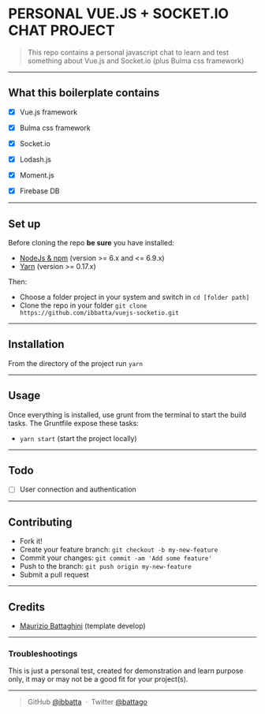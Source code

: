 # __PERSONAL VUE.JS + SOCKET.IO CHAT PROJECT__


>This repo contains a personal javascript chat to learn and test something about Vue.js and Socket.io (plus Bulma css framework)

---

## __What this boilerplate contains__

- [x] Vue.js framework
- [x] Bulma css framework
- [x] Socket.io
- [x] Lodash.js
- [x] Moment.js
- [x] Firebase DB


---

## __Set up__

Before cloning the repo **be sure** you have installed:

* [NodeJs & npm](http://nodejs.org/download/) (version >= 6.x and <= 6.9.x)
* [Yarn](https://yarnpkg.com/en/docs/install) (version >= 0.17.x)

Then:

- Choose a folder project in your system and switch in `cd [folder path]`
- Clone the repo in your folder `git clone https://github.com/ibbatta/vuejs-socketio.git`

---

## __Installation__

From the directory of the project run `yarn`

---

## __Usage__

Once everything is installed, use grunt from the terminal to start the build tasks.
The Gruntfile expose these tasks:

- `yarn start` (start the project locally)

---

## __Todo__

- [ ] User connection and authentication


---

## __Contributing__

- Fork it!
- Create your feature branch: `git checkout -b my-new-feature`
- Commit your changes: `git commit -am 'Add some feature'`
- Push to the branch: `git push origin my-new-feature`
- Submit a pull request

---


## __Credits__

- [Maurizio Battaghini](https://github.com/ibbatta) (template develop)

---


### __Troubleshootings__ ###

This is just a personal test, created for demonstration and learn purpose only, it may or may not be a good fit for your project(s).

---


> GitHub [@ibbatta](https://github.com/ibbatta) &nbsp;&middot;&nbsp;
> Twitter [@battago](https://twitter.com/battago)
